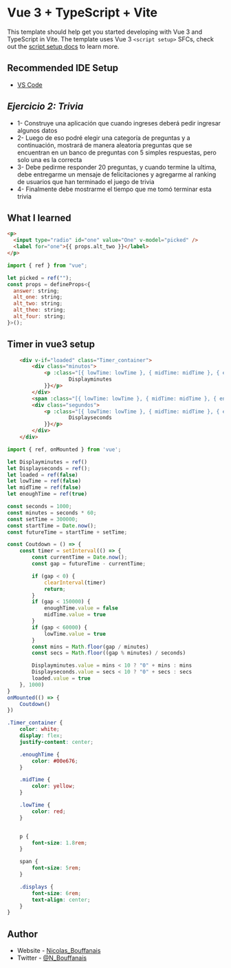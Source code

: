 # Vue 3 + TypeScript + Vite

This template should help get you started developing with Vue 3 and TypeScript in Vite. The template uses Vue 3 `<script setup>` SFCs, check out the [script setup docs](https://v3.vuejs.org/api/sfc-script-setup.html#sfc-script-setup) to learn more.

## Recommended IDE Setup

- [VS Code](https://code.visualstudio.com/)

## _Ejercicio 2: Trivia_

* 1- Construye una aplicación que cuando ingreses deberá pedir ingresar algunos datos
* 2- Luego de eso podré elegir una categoría de preguntas y a continuación, mostrará de manera aleatoria preguntas que se encuentran en un banco de preguntas con 5 simples respuestas, pero solo una es la correcta
* 3- Debe pedirme responder 20 preguntas, y cuando termine la ultima, debe entregarme un mensaje de felicitaciones y agregarme al ranking de usuarios que han terminado el juego de trivia
* 4- Finalmente debe mostrarme el tiempo que me tomó terminar esta trivia

## What I learned

```html
<p>
  <input type="radio" id="one" value="One" v-model="picked" />
  <label for="one">{{ props.alt_two }}</label>
</p>
```

```js
import { ref } from "vue";

let picked = ref("");
const props = defineProps<{
  answer: string;
  alt_one: string;
  alt_two: string;
  alt_thee: string;
  alt_four: string;
}>();
```
## Timer in vue3 setup

```html
    <div v-if="loaded" class="Timer_container">
        <div class="minutos">
            <p :class="[{ lowTime: lowTime }, { midTime: midTime }, { enoughTime: enoughTime }]" class="displays">{{
                    Displayminutes
            }}</p>
        </div>
        <span :class="[{ lowTime: lowTime }, { midTime: midTime }, { enoughTime: enoughTime }]">:</span>
        <div class="segundos">
            <p :class="[{ lowTime: lowTime }, { midTime: midTime }, { enoughTime: enoughTime }]" class="displays">{{
                    Displayseconds
            }}</p>
        </div>
    </div>
```
```js
import { ref, onMounted } from 'vue';

let Displayminutes = ref()
let Displayseconds = ref();
let loaded = ref(false)
let lowTime = ref(false)
let midTime = ref(false)
let enoughTime = ref(true)

const seconds = 1000;
const minutes = seconds * 60;
const setTime = 300000;
const startTime = Date.now();
const futureTime = startTime + setTime;

const Coutdown = () => {
    const timer = setInterval(() => {
        const currentTime = Date.now();
        const gap = futureTime - currentTime;

        if (gap < 0) {
            clearInterval(timer)
            return;
        }
        if (gap < 150000) {
            enoughTime.value = false
            midTime.value = true
        }
        if (gap < 60000) {
            lowTime.value = true
        }
        const mins = Math.floor(gap / minutes)
        const secs = Math.floor((gap % minutes) / seconds)

        Displayminutes.value = mins < 10 ? "0" + mins : mins
        Displayseconds.value = secs < 10 ? "0" + secs : secs
        loaded.value = true
    }, 1000)
}
onMounted(() => {
    Coutdown()
})

```
```scss
.Timer_container {
    color: white;
    display: flex;
    justify-content: center;

    .enoughTime {
        color: #00e676;
    }

    .midTime {
        color: yellow;
    }

    .lowTime {
        color: red;
    }


    p {
        font-size: 1.8rem;
    }

    span {
        font-size: 5rem;
    }

    .displays {
        font-size: 6rem;
        text-align: center;
    }
}
```

## Author

- Website - [Nicolas_Bouffanais](https://nicolas-bouffanais.vercel.app/src/index.html)
- Twitter - [@N_Bouffanais](https://twitter.com/N_Bouffanais)
